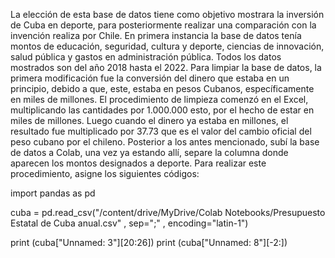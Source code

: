 La elección de esta base de datos tiene como objetivo mostrara la inversión de Cuba en deporte, para posteriormente realizar una comparación con la invención realiza por Chile. 
En primera instancia la base de datos tenía montos de educación, seguridad, cultura y deporte, ciencias de innovación, salud pública y gastos en administración pública. Todos los datos mostrados son del año 2018 hasta el 2022.
Para limpiar la base de datos, la primera modificación fue  la conversión del dinero que estaba en un principio, debido a que, este, estaba en pesos Cubanos, específicamente en miles de millones. El procedimiento de limpieza comenzó en el Excel, multiplicando las cantidades por 1.000.000 esto, por el hecho de estar en miles de millones. Luego  cuando el dinero ya estaba en millones, el resultado fue multiplicado por 37.73 que es el valor del cambio oficial del peso cubano por el chileno.
Posterior a los antes mencionado, subí la base de datos a Colab, una vez ya estando allí, separe la columna donde aparecen los montos designados a deporte. Para realizar este procedimiento, asigne los siguientes códigos: 

import pandas as pd

cuba = pd.read_csv("/content/drive/MyDrive/Colab Notebooks/Presupuesto Estatal de Cuba anual.csv" , sep=";" , encoding="latin-1")

print (cuba["Unnamed: 3"][20:26])
print (cuba["Unnamed: 8"][-2:])
